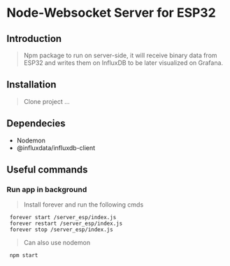 # Node-Websocket Server for ESP32

## Introduction
> Npm package to run on server-side, it will receive binary data from ESP32 and writes them on InfluxDB to be later visualized on Grafana.

## Installation
> Clone project ...

## Dependecies 
- Nodemon
- @influxdata/influxdb-client

## Useful commands
### Run app in background
> Install forever and run the following cmds
```shell
 forever start /server_esp/index.js
 forever restart /server_esp/index.js
 forever stop /server_esp/index.js
```
> Can also use nodemon
```shell
 npm start
```

